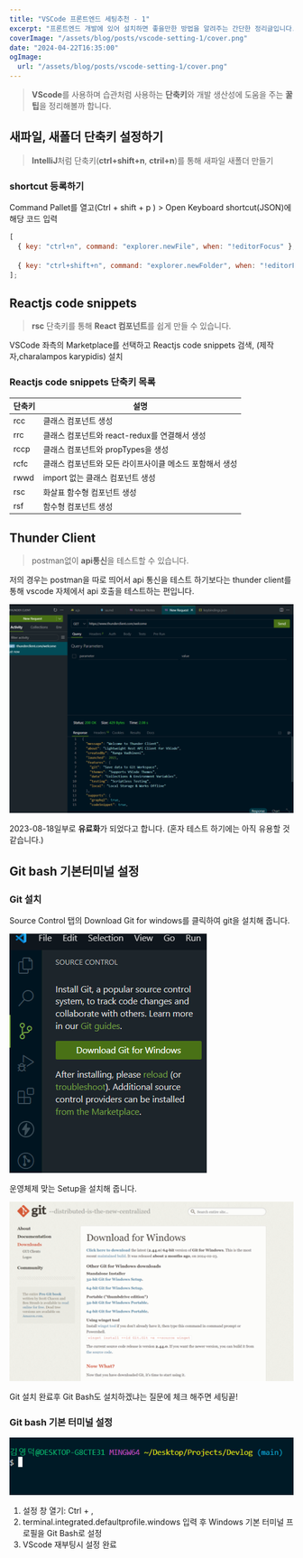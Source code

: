 ```yaml
---
title: "VSCode 프론트엔드 세팅추천 - 1"
excerpt: "프론트엔드 개발에 있어 설치하면 좋을만한 방법을 알려주는 간단한 정리글입니다."
coverImage: "/assets/blog/posts/vscode-setting-1/cover.png"
date: "2024-04-22T16:35:00"
ogImage:
  url: "/assets/blog/posts/vscode-setting-1/cover.png"
---
```


> **VScode**를 사용하며 습관처럼 사용하는 **단축키**와 개발 생산성에 도움을 주는 **꿀팁**을 정리해볼까 합니다.

## 새파일, 새폴더 단축키 설정하기

> **IntelliJ**처럼 단축키(**ctrl+shift+n**, **ctril+n**)를 통해 새파일 새폴더 만들기

### shortcut 등록하기

Command Pallet를 열고(Ctrl + shift + p ) > Open Keyboard shortcut(JSON)에 해당 코드 입력

```jsx
[
  { key: "ctrl+n", command: "explorer.newFile", when: "!editorFocus" },

  { key: "ctrl+shift+n", command: "explorer.newFolder", when: "!editorFocus" },
];
```

## Reactjs code snippets

> **rsc** 단축키를 통해 **React 컴포넌트**를 쉽게 만들 수 있습니다.

VSCode 좌측의 Marketplace를 선택하고 Reactjs code snippets 검색, (제작자,charalampos karypidis) 설치

### Reactjs code snippets 단축키 목록

| 단축키 | 설명                                                     |
| ------ | -------------------------------------------------------- |
| rcc    | 클래스 컴포넌트 생성                                     |
| rrc    | 클래스 컴포넌트와 react-redux를 연결해서 생성            |
| rccp   | 클래스 컴포넌트와 propTypes을 생성                       |
| rcfc   | 클래스 컴포넌트와 모든 라이프사이클 메소드 포함해서 생성 |
| rwwd   | import 없는 클래스 컴포넌트 생성                         |
| rsc    | 화살표 함수형 컴포넌트 생성                              |
| rsf    | 함수형 컴포넌트 생성                                     |

## Thunder Client

> postman없이 **api통신**을 테스트할 수 있습니다.

저의 경우는 postman을 따로 띄어서 api 통신을 테스트 하기보다는 thunder client를 통해 vscode 자체에서 api 호출을 테스트하는 편입니다.

![Untitled](/assets/blog/posts/vscode-setting-1/1.png)

2023-08-18일부로 **유료화**가 되었다고 합니다. (혼자 테스트 하기에는 아직 유용할 것 같습니다.)

## Git bash 기본터미널 설정

### Git 설치

Source Control 탭의 Download Git for windows를 클릭하여 git을 설치해 줍니다.

![Untitled](/assets/blog/posts/vscode-setting-1/2.png)

운영체제 맞는 Setup을 설치해 줍니다.

![Untitled](/assets/blog/posts/vscode-setting-1/3.png)

Git 설치 완료후 Git Bash도 설치하겠냐는 질문에 체크 해주면 세팅끝!

### Git bash 기본 터미널 설정

![Untitled](/assets/blog/posts/vscode-setting-1/4.png)

1. 설정 창 열기: Ctrl + ,
2. terminal.integrated.defaultprofile.windows 입력 후 Windows 기본 터미널 프로필을 Git Bash로 설정
3. VScode 재부팅시 설정 완료
